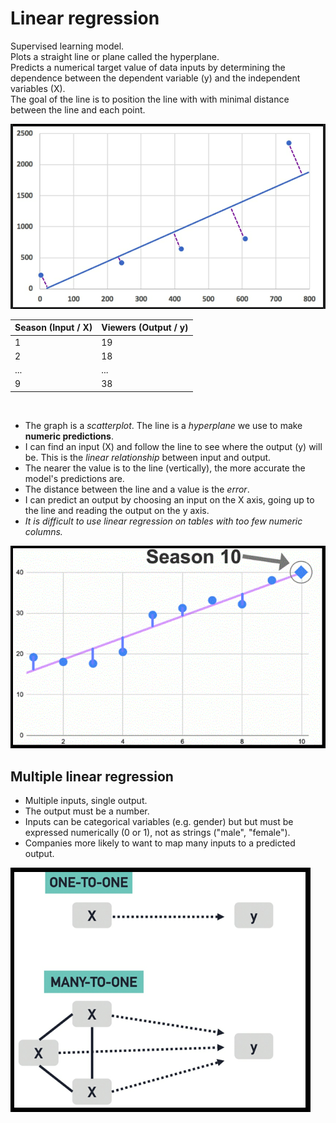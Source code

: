 # Linear regression

Supervised learning model.\
Plots a straight line or plane called the hyperplane.\
Predicts a numerical target value of data inputs by determining the dependence between the dependent variable (y) and the independent variables (X).\
The goal of the line is to position the line with with minimal distance between the line and each point.

![linear regression](/images/practical/linear-regression.png)

| Season (Input / X) | Viewers (Output / y) |
| ------------------ | -------------------- |
| 1                  | 19                   |
| 2                  | 18                   |
| ...                | ...                  |
| 9                  | 38                   |

<br/>

- The graph is a *scatterplot*. The line is a *hyperplane* we use to make **numeric predictions**.
- I can find an input (X) and follow the line to see where the output (y) will be. This is the *linear relationship* between input and output.
- The nearer the value is to the line (vertically), the more accurate the model's predictions are.
- The distance between the line and a value is the *error*.
- I can predict an output by choosing an input on the X axis, going up to the line and reading the output on the y axis.
- _It is difficult to use linear regression on tables with too few numeric columns._

![linear regression](/images/linear%20regression.png "linear regression")

## Multiple linear regression
- Multiple inputs, single output.
- The output must be a number.
- Inputs can be categorical variables (e.g. gender) but but must be expressed numerically (0 or 1), not as strings ("male", "female").
- Companies more likely to want to map many inputs to a predicted output.

![multiple linear regression](/images/multiple%20linear%20regression.PNG "multiple linear regression")
